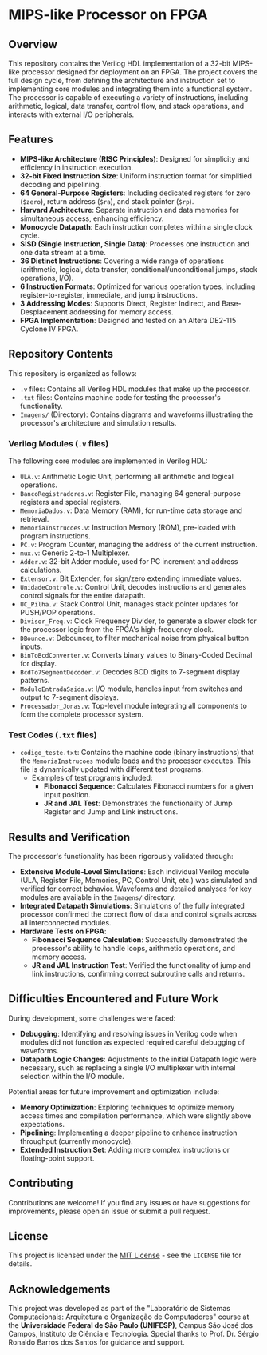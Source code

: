 # MIPS-like Processor on FPGA

## Overview

This repository contains the Verilog HDL implementation of a 32-bit MIPS-like processor designed for deployment on an FPGA. The project covers the full design cycle, from defining the architecture and instruction set to implementing core modules and integrating them into a functional system. The processor is capable of executing a variety of instructions, including arithmetic, logical, data transfer, control flow, and stack operations, and interacts with external I/O peripherals.

## Features

* **MIPS-like Architecture (RISC Principles)**: Designed for simplicity and efficiency in instruction execution.
* **32-bit Fixed Instruction Size**: Uniform instruction format for simplified decoding and pipelining.
* **64 General-Purpose Registers**: Including dedicated registers for zero (`$zero`), return address (`$ra`), and stack pointer (`$rp`).
* **Harvard Architecture**: Separate instruction and data memories for simultaneous access, enhancing efficiency.
* **Monocycle Datapath**: Each instruction completes within a single clock cycle.
* **SISD (Single Instruction, Single Data)**: Processes one instruction and one data stream at a time.
* **36 Distinct Instructions**: Covering a wide range of operations (arithmetic, logical, data transfer, conditional/unconditional jumps, stack operations, I/O).
* **6 Instruction Formats**: Optimized for various operation types, including register-to-register, immediate, and jump instructions.
* **3 Addressing Modes**: Supports Direct, Register Indirect, and Base-Desplacement addressing for memory access.
* **FPGA Implementation**: Designed and tested on an Altera DE2-115 Cyclone IV FPGA.

## Repository Contents

This repository is organized as follows:

* `.v` files: Contains all Verilog HDL modules that make up the processor.
* `.txt` files: Contains machine code for testing the processor's functionality.
* `Imagens/` (Directory): Contains diagrams and waveforms illustrating the processor's architecture and simulation results.

### Verilog Modules (`.v` files)

The following core modules are implemented in Verilog HDL:

* `ULA.v`: Arithmetic Logic Unit, performing all arithmetic and logical operations.
* `BancoRegistradores.v`: Register File, managing 64 general-purpose registers and special registers.
* `MemoriaDados.v`: Data Memory (RAM), for run-time data storage and retrieval.
* `MemoriaInstrucoes.v`: Instruction Memory (ROM), pre-loaded with program instructions.
* `PC.v`: Program Counter, managing the address of the current instruction.
* `mux.v`: Generic 2-to-1 Multiplexer.
* `Adder.v`: 32-bit Adder module, used for PC increment and address calculations.
* `Extensor.v`: Bit Extender, for sign/zero extending immediate values.
* `UnidadeControle.v`: Control Unit, decodes instructions and generates control signals for the entire datapath.
* `UC_Pilha.v`: Stack Control Unit, manages stack pointer updates for PUSH/POP operations.
* `Divisor_Freq.v`: Clock Frequency Divider, to generate a slower clock for the processor logic from the FPGA's high-frequency clock.
* `DBounce.v`: Debouncer, to filter mechanical noise from physical button inputs.
* `BinToBcdConverter.v`: Converts binary values to Binary-Coded Decimal for display.
* `BcdTo7SegmentDecoder.v`: Decodes BCD digits to 7-segment display patterns.
* `ModuloEntradaSaida.v`: I/O module, handles input from switches and output to 7-segment displays.
* `Processador_Jonas.v`: Top-level module integrating all components to form the complete processor system.

### Test Codes (`.txt` files)

* `codigo_teste.txt`: Contains the machine code (binary instructions) that the `MemoriaInstrucoes` module loads and the processor executes. This file is dynamically updated with different test programs.
    * Examples of test programs included:
        * **Fibonacci Sequence**: Calculates Fibonacci numbers for a given input position.
        * **JR and JAL Test**: Demonstrates the functionality of Jump Register and Jump and Link instructions.

## Results and Verification

The processor's functionality has been rigorously validated through:

* **Extensive Module-Level Simulations**: Each individual Verilog module (ULA, Register File, Memories, PC, Control Unit, etc.) was simulated and verified for correct behavior. Waveforms and detailed analyses for key modules are available in the `Imagens/` directory.
* **Integrated Datapath Simulations**: Simulations of the fully integrated processor confirmed the correct flow of data and control signals across all interconnected modules.
* **Hardware Tests on FPGA**:
    * **Fibonacci Sequence Calculation**: Successfully demonstrated the processor's ability to handle loops, arithmetic operations, and memory access.
    * **JR and JAL Instruction Test**: Verified the functionality of jump and link instructions, confirming correct subroutine calls and returns.

## Difficulties Encountered and Future Work

During development, some challenges were faced:

* **Debugging**: Identifying and resolving issues in Verilog code when modules did not function as expected required careful debugging of waveforms.
* **Datapath Logic Changes**: Adjustments to the initial Datapath logic were necessary, such as replacing a single I/O multiplexer with internal selection within the I/O module.

Potential areas for future improvement and optimization include:

* **Memory Optimization**: Exploring techniques to optimize memory access times and compilation performance, which were slightly above expectations.
* **Pipelining**: Implementing a deeper pipeline to enhance instruction throughput (currently monocycle).
* **Extended Instruction Set**: Adding more complex instructions or floating-point support.

## Contributing

Contributions are welcome! If you find any issues or have suggestions for improvements, please open an issue or submit a pull request.

## License

This project is licensed under the [MIT License](LICENSE) - see the `LICENSE` file for details.

## Acknowledgements

This project was developed as part of the "Laboratório de Sistemas Computacionais: Arquitetura e Organização de Computadores" course at the **Universidade Federal de São Paulo (UNIFESP)**, Campus São José dos Campos, Instituto de Ciência e Tecnologia. Special thanks to Prof. Dr. Sérgio Ronaldo Barros dos Santos for guidance and support.
